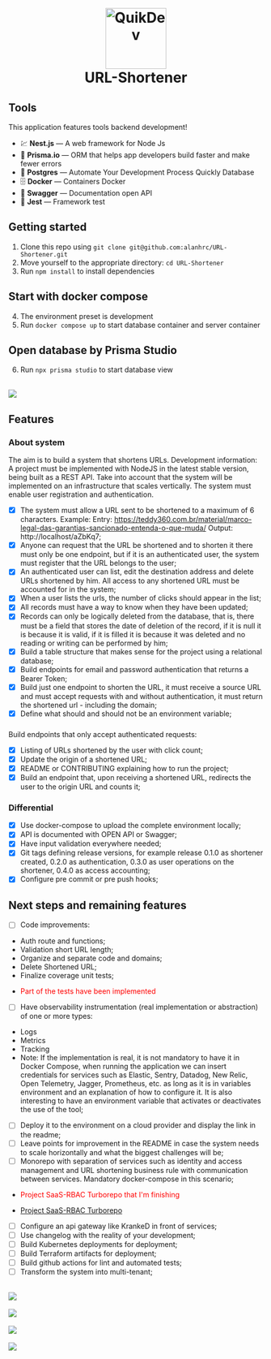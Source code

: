<h1 align="center">
<br>
  <img src="https://teddydigital.io/wp-content/uploads/2023/10/logo-branco-2048x993.png" alt="QuikDev" width="120">

<br />
URL-Shortener
</h1>

## Tools
This application features tools backend development!

- 💹 **Nest.js** — A web framework for Node Js
- 📄 **Prisma.io** — ORM that helps app developers build faster and make fewer errors
- 💾 **Postgres** — Automate Your Development Process Quickly Database
- 🗄 **Docker** — Containers Docker
- 📝 **Swagger** — Documentation open API
- 📝 **Jest** — Framework test

## Getting started

1. Clone this repo using `git clone git@github.com:alanhrc/URL-Shortener.git`
2. Move yourself to the appropriate directory: `cd URL-Shortener`<br />
3. Run `npm install` to install dependencies<br />

## Start with docker compose
4. The environment preset is development
5. Run `docker compose up` to start database container and server container<br />

## Open database by Prisma Studio
6. Run `npx prisma studio` to start database view<br />

<br />

<img src="./assets/home.png" />

<br />

## Features
### About system

The aim is to build a system that shortens URLs.
Development information:
A project must be implemented with NodeJS in the latest stable version, being built as a REST API. Take into account that the system will be implemented on an infrastructure that scales vertically.
The system must enable user registration and authentication.

- [x] The system must allow a URL sent to be shortened to a maximum of 6 characters. Example:
Entry: https://teddy360.com.br/material/marco-legal-das-garantias-sancionado-entenda-o-que-muda/
Output: http://localhost/aZbKq7;
- [x] Anyone can request that the URL be shortened and to shorten it there must only be one endpoint, but if it is an authenticated user, the system must register that the URL belongs to the user;
- [x] An authenticated user can list, edit the destination address and delete URLs shortened by him.
All access to any shortened URL must be accounted for in the system;
- [x] When a user lists the urls, the number of clicks should appear in the list;
- [x] All records must have a way to know when they have been updated;
- [x] Records can only be logically deleted from the database, that is, there must be a field that stores the date of deletion of the record, if it is null it is because it is valid, if it is filled it is because it was deleted and no reading or writing can be performed by him;
- [x] Build a table structure that makes sense for the project using a relational database;
- [x] Build endpoints for email and password authentication that returns a Bearer Token;
- [x] Build just one endpoint to shorten the URL, it must receive a source URL and must accept requests with and without authentication, it must return the shortened url - including the domain;
- [x] Define what should and should not be an environment variable;

###
Build endpoints that only accept authenticated requests:

- [x] Listing of URLs shortened by the user with click count;
- [x] Update the origin of a shortened URL;
- [x] README or CONTRIBUTING explaining how to run the project;
- [x] Build an endpoint that, upon receiving a shortened URL, redirects the user to the origin URL and counts it;

### Differential

- [x] Use docker-compose to upload the complete environment locally;
- [x] API is documented with OPEN API or Swagger;
- [x] Have input validation everywhere needed;
- [x] Git tags defining release versions, for example release 0.1.0 as shortener created, 0.2.0 as authentication, 0.3.0 as user operations on the shortener, 0.4.0 as access accounting;
- [x] Configure pre commit or pre push hooks;

 ## Next steps and remaining features

- [ ] Code improvements:
- Auth route and functions;
- Validation short URL length;
- Organize and separate code and domains;
- Delete Shortened URL;
- Finalize coverage unit tests;
- <p style="color: red;">Part of the tests have been implemented</p>
- [ ] Have observability instrumentation (real implementation or abstraction) of one or more types:
- Logs
- Metrics
- Tracking
- Note: If the implementation is real, it is not mandatory to have it in Docker Compose, when running the application we can insert credentials for services such as Elastic, Sentry, Datadog, New Relic, Open Telemetry, Jagger, Prometheus, etc. as long as it is in variables environment and an explanation of how to configure it. It is also interesting to have an environment variable that activates or deactivates the use of the tool;
- [ ] Deploy it to the environment on a cloud provider and display the link in the readme;
- [ ] Leave points for improvement in the README in case the system needs to scale horizontally and what the biggest challenges will be;
- [ ] Monorepo with separation of services such as identity and access management and URL shortening business rule with communication between services. Mandatory docker-compose in this scenario;
- <p style="color: red;">Project SaaS-RBAC Turborepo that I'm finishing</p>
- <a href="https://github.com/alanhrc/SaaS-RBAC" target="_blank">Project SaaS-RBAC Turborepo</a>
- [ ] Configure an api gateway like KrankeD in front of services;
- [ ] Use changelog with the reality of your development;
- [ ] Build Kubernetes deployments for deployment;
- [ ] Build Terraform artifacts for deployment;
- [ ] Build github actions for lint and automated tests;
- [ ] Transform the system into multi-tenant;

<br />
<img src="./assets/host.png" />
<br />

<br />
<img src="./assets/user.png" />
<br />

<br />
<img src="./assets/auth.png" />
<br />

<br />
<img src="./assets/link.png" />
<br />
